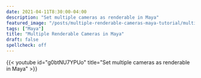 ```yaml
---
date: 2021-04-11T8:30:00-04:00
description: "Set multiple cameras as renderable in Maya"
featured_image: "/posts/multiple-renderable-cameras-maya-tutorial/multiple-renderable-cameras-maya.jpg"
tags: ["Maya"]
title: "Multiple Renderable Cameras in Maya"
draft: false
spellcheck: off
---
```


{{< youtube id="g0btNU7YPUo" title="Set multiple cameras as renderable in Maya" >}}
